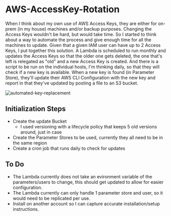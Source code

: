 # AWS-AccessKey-Rotation

When I think about my own use of AWS Access Keys, they are either for on-prem (in my house) machines and/or backup purposes. Changing the Access Keys wouldn't be hard, but would take time. So I started to think about a way to automate the process and give enough time for all the machines to update. Given that a given IAM user can have up to 2 Access Keys, I put together this solution. A Lambda is scheduled to run monthly and updates the Access Keys so that the older one gets deleted, the one that's left is relegated as "old" and a new Access Key is created. And there is a script to be run on the individual hosts, I'm thinking daily, so that they will check if a new key is available. When a new key is found (in Parameter Store), they'll update their AWS CLI Configuration with the new key and report in that they've updated by posting a file to an S3 bucket.

![automated-key-replacement](https://github.com/user-attachments/assets/18af3208-1345-44d4-9fd9-f4213bbeee6c)

## Initialization Steps
- Create the update Bucket
  - I used versioning with a lifecycle policy that keeps 5 old versions around, just in case
- Create the Parameter Stores to be used, currently they all need to be in the same region
- Create a cron job that runs daily to check for updates

## To Do
- The Lambda currently does not take an evironment variable of the parameters/users to change, this should get updated to allow for easier configuration.
- The Lambda currently can only handle 1 parameter store and user, so it would need to be replicated per use.
- Install on another account so I can capture accurate installation/setup instructions.
